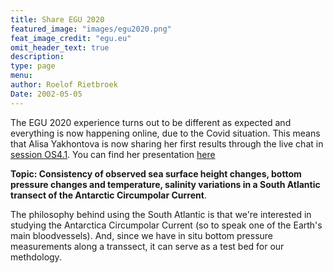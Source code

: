 ```yaml
---
title: Share EGU 2020
featured_image: "images/egu2020.png"
feat_image_credit: "egu.eu"
omit_header_text: true
description: 
type: page
menu: 
author: Roelof Rietbroek
Date: 2002-05-05
---
```


The EGU 2020 experience turns out to be different as expected and everything is now happening online, due to the Covid situation. This means that Alisa Yakhontova is now sharing her first results through the live chat in [session OS4.1](https://meetingorganizer.copernicus.org/EGU2020/session/37135). You can find her presentation [here](https://presentations.copernicus.org/EGU2020/EGU2020-3546_presentation.pdf)

**Topic: Consistency of observed sea surface height changes, bottom pressure changes and temperature, salinity variations in a South Atlantic transect of the Antarctic Circumpolar Current**. 

The philosophy behind using the South Atlantic is that we're interested in studying the Antarctica Circumpolar Current (so to speak one of the Earth's main bloodvessels). And, since we have in situ bottom pressure measurements along a transsect, it can serve as a test bed for our methdology.


